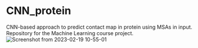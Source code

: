 # CNN_protein
CNN-based approach to predict contact map in protein using MSAs in input.
Repository for the Machine Learning course project.
![Screenshot from 2023-02-19 10-55-01](https://user-images.githubusercontent.com/37378579/219941096-df5e575d-e34d-4094-a2c8-7567d23edf44.jpg)
